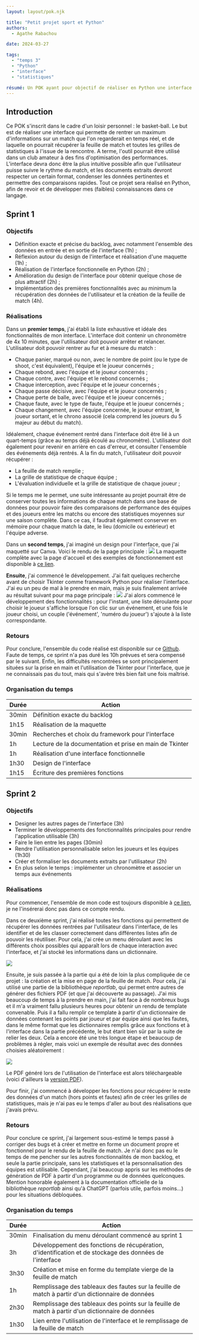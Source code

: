 ```yaml
---
layout: layout/pok.njk

title: "Petit projet sport et Python"
authors:
  - Agathe Rabachou

date: 2024-03-27

tags: 
  - "temps 3"
  - "Python"
  - "interface"
  - "statistiques"

résumé: Un POK ayant pour objectif de réaliser en Python une interface qui convertit les données brutes d'un match de basket-ball en statistiques sous différents formats.
---
```

## Introduction

Ce POK s'inscrit dans le cadre d'un loisir personnel : le basket-ball. Le but est de réaliser une interface qui permette de rentrer un maximum d'informations sur un match que l'on regarderait en temps réel, et de laquelle on pourrait récupérer la feuille de match et toutes les grilles de statistiques à l'issue de la rencontre. A terme, l'outil pourrait être utilisé dans un club amateur à des fins d'optimisation des performances. L'interface devra donc être la plus intuitive possible afin que l'utilisateur puisse suivre le rythme du match, et les documents extraits devront respecter un certain format, condenser les données pertinentes et permettre des comparaisons rapides.
Tout ce projet sera réalisé en Python, afin de revoir et de développer mes (faibles) connaissances dans ce langage.

## Sprint 1

### Objectifs

- Définition exacte et précise du backlog, avec notamment l'ensemble des données en entrée et en sortie de l'interface (1h) ;
- Réflexion autour du design de l'interface et réalisation d'une maquette (1h) ;
- Réalisation de l'interface fonctionnelle en Python (2h) ;
- Amélioration du design de l'interface pour obtenir quelque chose de plus attractif (2h) ;
- Implémentation des premières fonctionnalités avec au minimum la récupération des données de l'utilisateur et la création de la feuille de match (4h).

### Réalisations

Dans un **premier temps**, j'ai établi la liste exhaustive et idéale des fonctionnalités de mon interface. L'interface doit contenir un chronomètre de 4x 10 minutes, que l'utilisateur doit pouvoir arrêter et relancer. L'utilisateur doit pouvoir rentrer au fur et à mesure du match :
- Chaque panier, marqué ou non, avec le nombre de point (ou le type de shoot, c'est équivalent), l'équipe et le joueur concernés ;
- Chaque rebond, avec l'équipe et le joueur concernés ;
- Chaque contre, avec l'équipe et le rebond concernés ;
- Chaque interception, avec l'équipe et le joueur concernés ;
- Chaque passe décisive, avec l'équipe et le joueur concernés ;
- Chaque perte de balle, avec l'équipe et le joueur concernés ;
- Chaque faute, avec le type de faute, l'équipe et le joueur concernés ;
- Chaque changement, avec l'équipe concernée, le joueur entrant, le joueur sortant, et le chrono associé (cela comprend les joueurs du 5 majeur au début du match).

Idéalement, chaque événement rentré dans l'interface doit être lié à un quart-temps (grâce au temps déjà écoulé au chronomètre). L'utilisateur doit également pour revenir en arrière en cas d'erreur, et consulter l'ensemble des événements déjà rentrés.
A la fin du match, l'utilisateur doit pouvoir récupérer :
- La feuille de match remplie ;
- La grille de statistique de chaque équipe ;
- L'évaluation individuelle et la grille de statistique de chaque joueur ;

Si le temps me le permet, une suite intéressante au projet pourrait être de conserver toutes les informations de chaque match dans une base de données pour pouvoir faire des comparaisons de performance des équipes et des joueurs entre les matchs ou encore des statistiques moyennes sur une saison complète. Dans ce cas, il faudrait également conserver en mémoire pour chaque match la date, le lieu (domicile ou extérieur) et l'équipe adverse.

Dans un **second temps**, j'ai imaginé un design pour l'interface, que j'ai maquetté sur Canva. Voici le rendu de la page principale :
<img src="maquette_page_principale.webp">
La maquette complète avec la page d'accueil et des exemples de fonctionnement est disponible à [ce lien](https://www.canva.com/design/DAF9aX-qabs/2vwFKz3I0joGODFLJQR0hw/edit?utm_content=DAF9aX-qabs&utm_campaign=designshare&utm_medium=link2&utm_source=sharebutton).

**Ensuite**, j'ai commencé le développement. J'ai fait quelques recherche avant de choisir Tkinter comme framework Python pour réaliser l'interface. J'ai eu un peu de mal à le prendre en main, mais je suis finalement arrivée au résultat suivant pour ma page principale :
<img src="interface_main.webp">
J'ai alors commencé le développement des fonctionnalités : pour l'instant, une liste déroulante pour choisir le joueur s'affiche lorsque l'on clic sur un événement, et une fois le joueur choisi, un couple ('événement', 'numéro du joueur') s'ajoute à la liste correspondante.

### Retours

Pour conclure, l'ensemble du code réalisé est disponible sur ce [Github](https://github.com/arabachou/-r-e-markaball.git). Faute de temps, ce sprint n'a pas duré les 10h prévues et sera compensé par le suivant. Enfin, les difficultés rencontrées se sont principalement situées sur la prise en main et l'utilisation de Tkinter pour l'interface, que je ne connaissais pas du tout, mais qui s'avère très bien fait une fois maîtrisé.

### Organisation du temps

| Durée | Action |
| -------- | -------- |
| 30min | Définition exacte du backlog |
| 1h15 | Réalisation de la maquette |
| 30min | Recherches et choix du framework pour l'interface |
| 1h | Lecture de la documentation et prise en main de Tkinter |
| 1h | Réalisation d'une interface fonctionnelle |
| 1h30 | Design de l'interface |
| 1h15 | Écriture des premières fonctions |

## Sprint 2

### Objectifs

- Designer les autres pages de l'interface (3h)
- Terminer le développements des fonctionnalités principales pour rendre l'application utilisable (3h)
- Faire le lien entre les pages (30min)
- Rendre l'utilisation personnalisable selon les joueurs et les équipes (1h30)
- Créer et formaliser les documents extraits par l'utilisateur (2h)
- En plus selon le temps : implémenter un chronomètre et associer un temps aux événements

### Réalisations

Pour commencer, l'ensemble de mon code est toujours disponible à [ce lien](https://github.com/arabachou/-r-e-markaball.git), je ne l'insérerai donc pas dans ce compte rendu.

Dans ce deuxième sprint, j'ai réalisé toutes les fonctions qui permettent de récupérer les données rentrées par l'utilisateur dans l'interface, de les identifier et de les classer correctement dans différentes listes afin de pouvoir les réutiliser. Pour cela, j'ai crée un menu déroulant avec les différents choix possibles qui apparaît lors de chaque interaction avec l'interface, et j'ai stocké les informations dans un dictionnaire.

<img src="menu_deroulant.webp">

Ensuite, je suis passée à la partie qui a été de loin la plus compliquée de ce projet : la création et la mise en page de la feuille de match. Pour cela, j'ai utilisé une partie de la bibliothèque *reportlab*, qui permet entre autres de générer des fichiers PDF (et que j'ai découverte au passage). J'ai mis beaucoup de temps à la prendre en main, j'ai fait face à de nombreux bugs et il m'a vraiment fallu plusieurs heures pour obtenir un rendu de template convenable. Puis il a fallu remplir ce template à partir d'un dictionnaire de données contenant les points par joueur et par équipe ainsi que les fautes, dans le même format que les dictionnaires remplis grâce aux fonctions et à l'interface dans la partie précédente, le but étant bien sûr par la suite de relier les deux. Cela a encore été une très longue étape et beaucoup de problèmes à régler, mais voici un exemple de résultat avec des données choisies aléatoirement :

<img src="feuille_de_match-1.webp">

Le PDF généré lors de l'utilisation de l'interface est alors téléchargeable (voici d'ailleurs la [version PDF](feuille_de_match.pdf)).

Pour finir, j'ai commencé à développer les fonctions pour récupérer le reste des données d'un match (hors points et fautes) afin de créer les grilles de statistiques, mais je n'ai pas eu le temps d'aller au bout des réalisations que j'avais prévu.

### Retours

Pour conclure ce sprint, j'ai largement sous-estimé le temps passé à corriger des bugs et à créer et mettre en forme un document propre et fonctionnel pour le rendu de la feuille de match. Je n'ai donc pas eu le temps de me pencher sur les autres fonctionnalités de mon backlog, et seule la partie principale, sans les statistiques et la personnalisation des équipes est utilisable. 
Cependant, j'ai beaucoup appris sur les méthodes de génération de PDF à partir d'un programme ou de données quelconques.
Mention honorable également à la documentation officielle de la bibliothèque *reportlab* ainsi qu'à ChatGPT (parfois utile, parfois moins...) pour les situations débloquées.

### Organisation du temps

| Durée | Action |
| -------- | -------- |
| 30min | Finalisation du menu déroulant commencé au sprint 1 |
| 3h | Développement des fonctions de récupération, d'identification et de stockage des données de l'interface |
| 3h30 | Création et mise en forme du template vierge de la feuille de match |
| 1h | Remplissage des tableaux des fautes sur la feuille de match à partir d'un dictionnaire de données |
| 2h30 | Remplissage des tableaux des points sur la feuille de match à partir d'un dictionnaire de données |
| 1h30 | Lien entre l'utilisation de l'interface et le remplissage de la feuille de match |